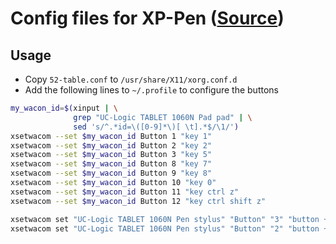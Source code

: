 # Config files for XP-Pen ([Source](https://gist.github.com/checooh/ca80ac20e962cb2d3c8797fe81397e95#file-52-tablet-conf))

## Usage

- Copy `52-table.conf` to `/usr/share/X11/xorg.conf.d`
- Add the following lines to `~/.profile` to configure the buttons

```bash
my_wacon_id=$(xinput | \
              grep "UC-Logic TABLET 1060N Pad pad" | \
              sed 's/^.*id=\([0-9]*\)[ \t].*$/\1/')
xsetwacom --set $my_wacon_id Button 1 "key 1"
xsetwacom --set $my_wacon_id Button 2 "key 2"
xsetwacom --set $my_wacon_id Button 3 "key 5"
xsetwacom --set $my_wacon_id Button 8 "key 7"
xsetwacom --set $my_wacon_id Button 9 "key 8"
xsetwacom --set $my_wacon_id Button 10 "key 0"
xsetwacom --set $my_wacon_id Button 11 "key ctrl z"
xsetwacom --set $my_wacon_id Button 12 "key ctrl shift z"

xsetwacom set "UC-Logic TABLET 1060N Pen stylus" "Button" "3" "button +3 "
xsetwacom set "UC-Logic TABLET 1060N Pen stylus" "Button" "2" "button +2 "
```
